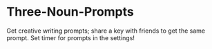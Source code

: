 # Three-Noun-Prompts
Get creative writing prompts; share a key with friends to get the same prompt.
Set timer for prompts in the settings!

